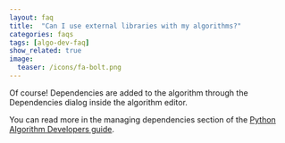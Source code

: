 ```yaml
---
layout: faq
title:  "Can I use external libraries with my algorithms?"
categories: faqs
tags: [algo-dev-faq]
show_related: true
image:
  teaser: /icons/fa-bolt.png
---
```


Of course! Dependencies are added to the algorithm through the Dependencies dialog inside the algorithm editor.

You can read more in the managing dependencies section of the [Python Algorithm Developers guide](https://algorithmia.com/developers/algorithm-development/languages/python#managing-dependencies).